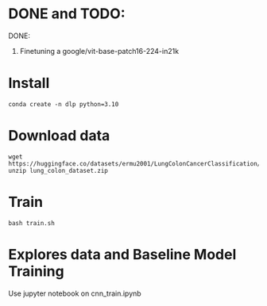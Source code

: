 # DONE and TODO:
DONE:
1. Finetuning a google/vit-base-patch16-224-in21k

# Install
```
conda create -n dlp python=3.10
```

# Download data
```
wget https://huggingface.co/datasets/ermu2001/LungColonCancerClassification/resolve/main/lung_colon_dataset.zip
unzip lung_colon_dataset.zip
```

# Train
```
bash train.sh
```

# Explores data and Baseline Model Training
Use jupyter notebook on cnn_train.ipynb